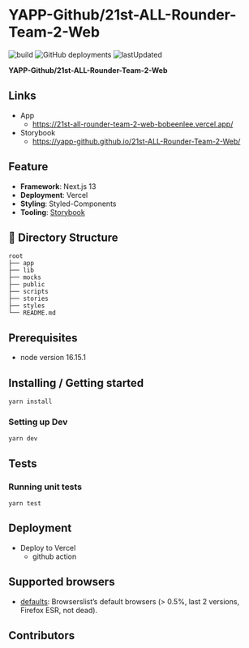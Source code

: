 # YAPP-Github/21st-ALL-Rounder-Team-2-Web

![build](https://github.com/YAPP-Github/21st-ALL-Rounder-Team-2-Web/actions/workflows/ci-cd.yml/badge.svg)
![GitHub deployments](https://img.shields.io/github/deployments/YAPP-Github/21st-ALL-Rounder-Team-2-Web/production?label=vercel&logo=vercel&logoColor=white)
![lastUpdated](https://img.shields.io/github/last-commit/YAPP-Github/21st-ALL-Rounder-Team-2-Web/main)

<b>YAPP-Github/21st-ALL-Rounder-Team-2-Web</b>


## Links

- App
  - https://21st-all-rounder-team-2-web-bobeenlee.vercel.app/
- Storybook
  - https://yapp-github.github.io/21st-ALL-Rounder-Team-2-Web/

## Feature

- **Framework**: Next.js 13
- **Deployment**: Vercel
- **Styling**: Styled-Components
- **Tooling**: [Storybook](https://github.com/storybooks/storybook)

## 📂 Directory Structure

    root
    ├── app
    ├── lib
    ├── mocks
    ├── public
    ├── scripts
    ├── stories
    ├── styles
    └── README.md

## Prerequisites

- node version 16.15.1

## Installing / Getting started

```shell
yarn install
```

### Setting up Dev

```shell
yarn dev
```

## Tests

### Running unit tests

```shell
yarn test
```

## Deployment

- Deploy to Vercel
  - github action

## Supported browsers

- [defaults](https://github.com/browserslist/browserslist#full-list): Browserslist’s default browsers (> 0.5%, last 2 versions, Firefox ESR, not dead).

## Contributors


